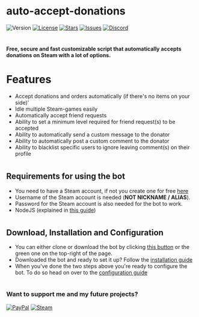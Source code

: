 # auto-accept-donations

![Version](https://img.shields.io/github/package-json/v/offish/auto-accept-donations.svg)
[![License](https://img.shields.io/github/license/offish/auto-accept-donations.svg)](https://github.com/offish/auto-accept-donations/blob/master/LICENSE)
[![Stars](https://img.shields.io/github/stars/offish/auto-accept-donations.svg)](https://github.com/offish/auto-accept-donations/stargazers)
[![Issues](https://img.shields.io/github/issues/offish/auto-accept-donations.svg)](https://github.com/offish/auto-accept-donations/issues)
[![Discord](https://img.shields.io/discord/467040686982692865.svg)](https://discord.gg/t8nHSvA)

#
**Free, secure and fast customizable script that automatically accepts donations on Steam with a lot of options.**

#
# Features
* Accept donations and orders automatically (if there's no items on your side)'
* Idle multiple Steam-games easily
* Automatically accept friend requests
* Ability to set a minimum level required for friend request(s) to be accepted
* Ability to automatically send a custom message to the donator
* Ability to automatically post a custom comment to the donator
* Ability to blacklist specific users to ignore leaving comment(s) on their profile

#
## Requirements for using the bot
* You need to have a Steam account, if not you create one for free [here](https://store.steampowered.com/join/)
* Username of the Steam account is needed (**NOT NICKNAME / ALIAS**).
* Password for the Steam account is also needed for the bot to work.
* NodeJS (explained in [this guide](https://github.com/confernn/auto-accept-donations/wiki/Installation))

#
## Download, Installation and Configuration
* You can either clone or download the bot by clicking [this button](https://github.com/confernn/auto-accept-donations/archive/master.zip) or the green one on the top-right of the page.
* Downloaded the bot and ready to set it up? Follow the [installation guide](https://github.com/confernn/auto-accept-donations/wiki/Installation)
* When you've done the two steps above you're ready to configure the bot. To do so head on over to the [configuration guide](https://github.com/confernn/auto-accept-donations/wiki/Configuration)

#
### Want to support me and my future projects?
[![PayPal](https://img.shields.io/badge/Donate-PayPal-blue.svg)](http://paypal.me/confern)
[![Steam](https://img.shields.io/badge/Donate-Steam-green.svg)](https://steamcommunity.com/tradeoffer/new/?partner=293059984&token=0-l_idZR)
